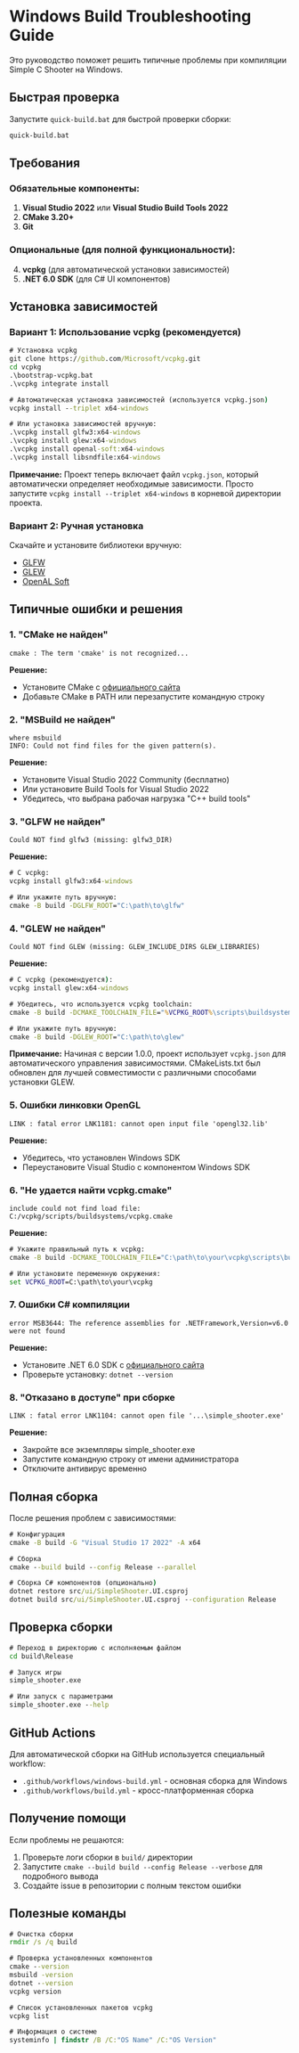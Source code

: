 # Windows Build Troubleshooting Guide

Это руководство поможет решить типичные проблемы при компиляции Simple C Shooter на Windows.

## Быстрая проверка

Запустите `quick-build.bat` для быстрой проверки сборки:
```cmd
quick-build.bat
```

## Требования

### Обязательные компоненты:
1. **Visual Studio 2022** или **Visual Studio Build Tools 2022**
2. **CMake 3.20+**
3. **Git**

### Опциональные (для полной функциональности):
4. **vcpkg** (для автоматической установки зависимостей)
5. **.NET 6.0 SDK** (для C# UI компонентов)

## Установка зависимостей

### Вариант 1: Использование vcpkg (рекомендуется)

```cmd
# Установка vcpkg
git clone https://github.com/Microsoft/vcpkg.git
cd vcpkg
.\bootstrap-vcpkg.bat
.\vcpkg integrate install

# Автоматическая установка зависимостей (используется vcpkg.json)
vcpkg install --triplet x64-windows

# Или установка зависимостей вручную:
.\vcpkg install glfw3:x64-windows
.\vcpkg install glew:x64-windows
.\vcpkg install openal-soft:x64-windows
.\vcpkg install libsndfile:x64-windows
```

**Примечание:** Проект теперь включает файл `vcpkg.json`, который автоматически определяет необходимые зависимости. Просто запустите `vcpkg install --triplet x64-windows` в корневой директории проекта.

### Вариант 2: Ручная установка

Скачайте и установите библиотеки вручную:
- [GLFW](https://www.glfw.org/download.html)
- [GLEW](http://glew.sourceforge.net/)
- [OpenAL Soft](https://openal-soft.org/)

## Типичные ошибки и решения

### 1. "CMake не найден"
```
cmake : The term 'cmake' is not recognized...
```

**Решение:**
- Установите CMake с [официального сайта](https://cmake.org/download/)
- Добавьте CMake в PATH или перезапустите командную строку

### 2. "MSBuild не найден"
```
where msbuild
INFO: Could not find files for the given pattern(s).
```

**Решение:**
- Установите Visual Studio 2022 Community (бесплатно)
- Или установите Build Tools for Visual Studio 2022
- Убедитесь, что выбрана рабочая нагрузка "C++ build tools"

### 3. "GLFW не найден"
```
Could NOT find glfw3 (missing: glfw3_DIR)
```

**Решение:**
```cmd
# С vcpkg:
vcpkg install glfw3:x64-windows

# Или укажите путь вручную:
cmake -B build -DGLFW_ROOT="C:\path\to\glfw"
```

### 4. "GLEW не найден"
```
Could NOT find GLEW (missing: GLEW_INCLUDE_DIRS GLEW_LIBRARIES)
```

**Решение:**
```cmd
# С vcpkg (рекомендуется):
vcpkg install glew:x64-windows

# Убедитесь, что используется vcpkg toolchain:
cmake -B build -DCMAKE_TOOLCHAIN_FILE="%VCPKG_ROOT%\scripts\buildsystems\vcpkg.cmake" -DVCPKG_TARGET_TRIPLET=x64-windows

# Или укажите путь вручную:
cmake -B build -DGLEW_ROOT="C:\path\to\glew"
```

**Примечание:** Начиная с версии 1.0.0, проект использует `vcpkg.json` для автоматического управления зависимостями. CMakeLists.txt был обновлен для лучшей совместимости с различными способами установки GLEW.

### 5. Ошибки линковки OpenGL
```
LINK : fatal error LNK1181: cannot open input file 'opengl32.lib'
```

**Решение:**
- Убедитесь, что установлен Windows SDK
- Переустановите Visual Studio с компонентом Windows SDK

### 6. "Не удается найти vcpkg.cmake"
```
include could not find load file: C:/vcpkg/scripts/buildsystems/vcpkg.cmake
```

**Решение:**
```cmd
# Укажите правильный путь к vcpkg:
cmake -B build -DCMAKE_TOOLCHAIN_FILE="C:\path\to\your\vcpkg\scripts\buildsystems\vcpkg.cmake"

# Или установите переменную окружения:
set VCPKG_ROOT=C:\path\to\your\vcpkg
```

### 7. Ошибки C# компиляции
```
error MSB3644: The reference assemblies for .NETFramework,Version=v6.0 were not found
```

**Решение:**
- Установите .NET 6.0 SDK с [официального сайта](https://dotnet.microsoft.com/download)
- Проверьте установку: `dotnet --version`

### 8. "Отказано в доступе" при сборке
```
LINK : fatal error LNK1104: cannot open file '...\simple_shooter.exe'
```

**Решение:**
- Закройте все экземпляры simple_shooter.exe
- Запустите командную строку от имени администратора
- Отключите антивирус временно

## Полная сборка

После решения проблем с зависимостями:

```cmd
# Конфигурация
cmake -B build -G "Visual Studio 17 2022" -A x64

# Сборка
cmake --build build --config Release --parallel

# Сборка C# компонентов (опционально)
dotnet restore src/ui/SimpleShooter.UI.csproj
dotnet build src/ui/SimpleShooter.UI.csproj --configuration Release
```

## Проверка сборки

```cmd
# Переход в директорию с исполняемым файлом
cd build\Release

# Запуск игры
simple_shooter.exe

# Или запуск с параметрами
simple_shooter.exe --help
```

## GitHub Actions

Для автоматической сборки на GitHub используется специальный workflow:
- `.github/workflows/windows-build.yml` - основная сборка для Windows
- `.github/workflows/build.yml` - кросс-платформенная сборка

## Получение помощи

Если проблемы не решаются:

1. Проверьте логи сборки в `build/` директории
2. Запустите `cmake --build build --config Release --verbose` для подробного вывода
3. Создайте issue в репозитории с полным текстом ошибки

## Полезные команды

```cmd
# Очистка сборки
rmdir /s /q build

# Проверка установленных компонентов
cmake --version
msbuild -version
dotnet --version
vcpkg version

# Список установленных пакетов vcpkg
vcpkg list

# Информация о системе
systeminfo | findstr /B /C:"OS Name" /C:"OS Version"
```